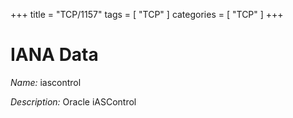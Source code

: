 +++
title = "TCP/1157"
tags = [ "TCP" ]
categories = [ "TCP" ]
+++

# IANA Data

_Name:_ iascontrol

_Description:_ Oracle iASControl

